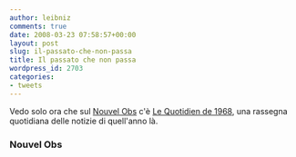 ```yaml
---
author: leibniz
comments: true
date: 2008-03-23 07:58:57+00:00
layout: post
slug: il-passato-che-non-passa
title: Il passato che non passa
wordpress_id: 2703
categories:
- tweets
---
```


Vedo solo ora che sul [Nouvel Obs](http://tempsreel.nouvelobs.com/actualites/societe/20080320.OBS5964/mai_68_sur_nouvelobs.com.html) c'è [Le Quotidien de 1968](http://tempsreel.nouvelobs.com/speciales/le_quotidien_de_1968/), una rassegna quotidiana delle notizie di quell'anno là.


### Nouvel Obs
